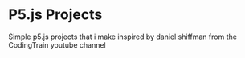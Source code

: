# P5.js Projects
Simple p5.js projects that i make inspired by daniel shiffman from the CodingTrain youtube channel
